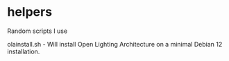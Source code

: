 # helpers
Random scripts I use 

olainstall.sh - Will install Open Lighting Architecture on a minimal Debian 12 installation.
